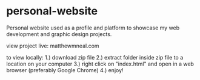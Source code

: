 # personal-website

Personal website used as a profile and platform to showcase my web development and graphic design projects.

view project live: matthewmneal.com


to view locally: 1.) download zip file
		 2.) extract folder inside zip file to a location on your computer
		 3.) right click on "index.html" and open in a web browser (preferably Google Chrome)
		 4.) enjoy!




